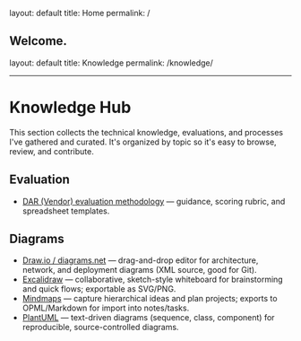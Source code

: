 layout: default
title: Home
permalink: /

Welcome.
---
layout: default
title: Knowledge
permalink: /knowledge/

---

# Knowledge Hub

This section collects the technical knowledge, evaluations, and processes I've gathered and curated. It's organized by topic so it's easy to browse, review, and contribute.

## Evaluation

- [DAR (Vendor) evaluation methodology](/knowledge/evaluation/DAR) — guidance, scoring rubric, and spreadsheet templates.

## Diagrams

 - [Draw.io / diagrams.net](/knowledge/diagrams/drawio/) — drag-and-drop editor for architecture, network, and deployment diagrams (XML source, good for Git).
 - [Excalidraw](/knowledge/diagrams/excalidraw/) — collaborative, sketch-style whiteboard for brainstorming and quick flows; exportable as SVG/PNG.
 - [Mindmaps](/knowledge/diagrams/mindmap/) — capture hierarchical ideas and plan projects; exports to OPML/Markdown for import into notes/tasks.
 - [PlantUML](/knowledge/diagrams/plantuml/) — text-driven diagrams (sequence, class, component) for reproducible, source-controlled diagrams.
